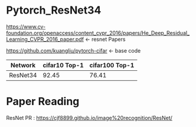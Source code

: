 # Pytorch_ResNet34
https://www.cv-foundation.org/openaccess/content_cvpr_2016/papers/He_Deep_Residual_Learning_CVPR_2016_paper.pdf <- resnet Papers

https://github.com/kuangliu/pytorch-cifar <- base code

| Network             | cifar10 Top-1 | cifar100 Top-1 |
| ------------------- | ----------- |----------- |
| ResNet34   |  92.45       |  76.41    |

# Paper Reading
ResNet PR : https://cjf8899.github.io/image%20recognition/ResNet/
